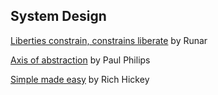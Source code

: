 ## System Design

[Liberties constrain, constrains liberate](https://www.youtube.com/watch?v=GqmsQeSzMdw) by Runar

[Axis of abstraction](https://www.youtube.com/watch?v=fOI7TJaojTs) by Paul Philips 

[Simple made easy](https://www.youtube.com/watch?v=SxdOUGdseq4) by Rich Hickey
